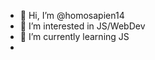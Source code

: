 - 👋 Hi, I’m @homosapien14
- 👀 I’m interested in JS/WebDev
- 🌱 I’m currently learning JS
-

<!---
homosapien14/homosapien14 is a ✨ special ✨ repository because its `README.md` (this file) appears on your GitHub profile.
You can click the Preview link to take a look at your changes.
--->
